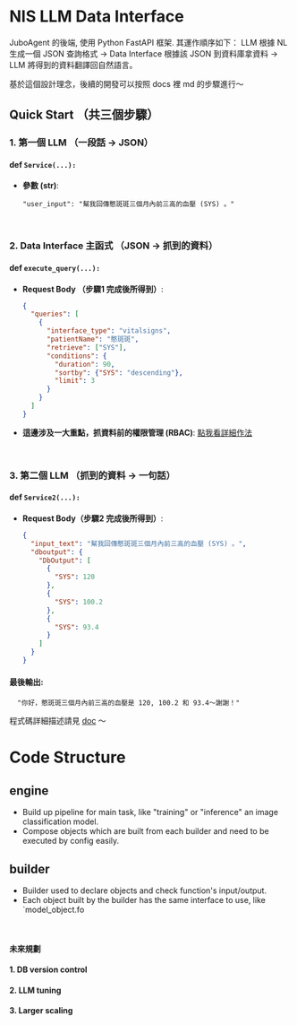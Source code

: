  # NIS LLM Data Interface

JuboAgent 的後端, 使用 Python FastAPI 框架. 其運作順序如下： LLM 根據 NL 生成一個 JSON 查詢格式 -> Data Interface 根據該 JSON 到資料庫拿資料 -> LLM 將得到的資料翻譯回自然語言。

基於這個設計理念，後續的開發可以按照 docs 裡 md 的步驟進行～

## Quick Start （共三個步驟）


### 1. 第一個 LLM （一段話 -> JSON）

#### def `Service(...):`


- **參數 (str)**:
  
      "user_input": "幫我回傳憨斑斑三個月內前三高的血壓 (SYS) 。"

<br>

### 2. Data Interface 主函式 （JSON -> 抓到的資料）

#### def `execute_query(...):`
 

- **Request Body （步驟1 完成後所得到）**: 
    ```json
    {
      "queries": [
        {
          "interface_type": "vitalsigns",
          "patientName": "憨斑斑",
          "retrieve": ["SYS"],
          "conditions": {
            "duration": 90,
            "sortby": {"SYS": "descending"},
            "limit": 3
          }
        }
      ]
    }
    ```
- **這邊涉及一大重點，抓資料前的權限管理 (RBAC)**: [點我看詳細作法](https://gitlab.smart-aging.tech/ds/infrastructure/jubo-nis-llm-data-interface/-/blob/add-official-auth/docs/RBAC.md) 

<br>

### 3. 第二個 LLM （抓到的資料 -> 一句話）

#### def `Service2(...):`

- **Request Body（步驟2 完成後所得到）**: 
    ```json
    {
      "input_text": "幫我回傳憨斑斑三個月內前三高的血壓 (SYS) 。",
      "dboutput": {
        "DbOutput": [
          {
            "SYS": 120
          },
          {
            "SYS": 100.2
          },
          {
            "SYS": 93.4
          }
        ]
      }
    }
    ```

#### 最後輸出:
 
  
      "你好，憨斑斑三個月內前三高的血壓是 120, 100.2 和 93.4～謝謝！"
 
程式碼詳細描述請見 [doc](https://gitlab.smart-aging.tech/ds/infrastructure/jubo-nis-llm-data-interface/-/tree/add-official-auth/docs) ～
##

# Code Structure

## engine

- Build up pipeline for main task, like "training" or "inference" an image classification model.
- Compose objects which are built from each builder and need to be executed by config easily.

## builder

- Builder used to declare objects and check function's input/output.
- Each object built by the builder has the same interface to use, like `model_object.fo
 
<br>

#### 未來規劃

#### 1. DB version control
#### 2. LLM tuning
#### 3. Larger scaling